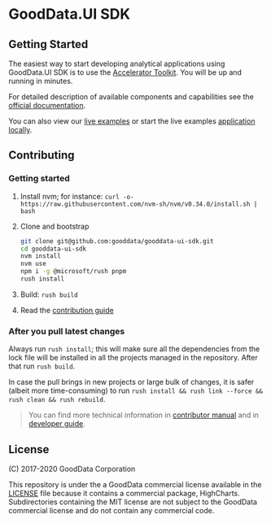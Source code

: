 # GoodData.UI SDK

## Getting Started

The easiest way to start developing analytical applications using GoodData.UI SDK is to use
the [Accelerator Toolkit](https://github.com/gooddata/gooddata-create-gooddata-react-app). You will
be up and running in minutes.

For detailed description of available components and capabilities see the [official documentation](https://sdk.gooddata.com/gooddata-ui/docs/about_gooddataui.html).

You can also view our [live examples](https://gdui-examples.herokuapp.com/login) or start the live examples
[application locally](examples/sdk-examples).

## Contributing

### Getting started

1.  Install nvm; for instance: `curl -o- https://raw.githubusercontent.com/nvm-sh/nvm/v0.34.0/install.sh | bash`
2.  Clone and bootstrap

    ```bash
    git clone git@github.com:gooddata/gooddata-ui-sdk.git
    cd gooddata-ui-sdk
    nvm install
    nvm use
    npm i -g @microsoft/rush pnpm
    rush install
    ```

3.  Build: `rush build`
4.  Read the [contribution guide](./docs/contributing.md)

### After you pull latest changes

Always run `rush install`; this will make sure all the dependencies from the lock file will be installed in all
the projects managed in the repository. After that run `rush build`.

In case the pull brings in new projects or large bulk of changes, it is safer (albeit more time-consuming) to run
`rush install && rush link --force && rush clean && rush rebuild`.

> You can find more technical information in [contributor manual](./docs/contributing.md) and in [developer guide](./docs/sdk-dev.md).

## License

(C) 2017-2020 GoodData Corporation

This repository is under the a GoodData commercial license available in the [LICENSE](https://github.com/gooddata/gooddata-ui-sdk/blob/master/LICENSE) file because it contains a
commercial package, HighCharts. Subdirectories containing the MIT license are not subject to the GoodData
commercial license and do not contain any commercial code.
